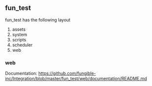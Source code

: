 ## fun_test
fun_test has the following layout
1. assets
2. system
3. scripts
4. scheduler
5. web

### web
Documentation: https://github.com/fungible-inc/Integration/blob/master/fun_test/web/documentation/README.md
